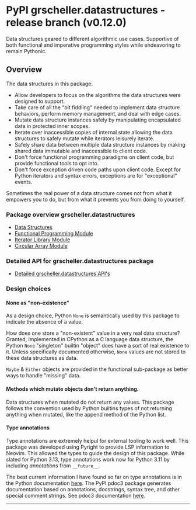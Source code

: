 # PyPI grscheller.datastructures - release branch (v0.12.0)

Data structures geared to different algorithmic use cases. Supportive
of both functional and imperative programming styles while endeavoring
to remain Pythonic.

## Overview

The data structures in this package:

* Allow developers to focus on the algorithms the data structures were
  designed to support.
* Take care of all the "bit fiddling" needed to implement data structure
  behaviors, perform memory management, and deal with edge cases.
* Mutate data structure instances safely by manipulating encapsulated
  data in protected inner scopes.
* Iterate over inaccessible copies of internal state allowing the data
  structures to safely mutate while iterators leisurely iterate. 
* Safely share data between multiple data structure instances by making
  shared data immutable and inaccessible to client code.
* Don't force functional programming paradigms on client code, but
  provide functional tools to opt into.
* Don't force exception driven code paths upon client code. Except for
  Python iterators and syntax errors, exceptions are for "exceptional"
  events.

Sometimes the real power of a data structure comes not from what
it empowers you to do, but from what it prevents you from doing
to yourself.

### Package overview grscheller.datastructures

* [Data Structures][1]
* [Functional Programming Module][2]
* [Iterator Library Module][3]
* [Circular Array Module][4]

### Detailed API for grscheller.datastructures package

* [Detailed grscheller.datastructures API's][5]

### Design choices

#### None as "non-existence"

As a design choice, Python `None` is semantically used by this package
to indicate the absence of a value.

How does one store a "non-existent" value in a very real data structure?
Granted, implemented in CPython as a C language data structure, the
Python `None` "singleton" builtin "object" does have a sort of real
existence to it. Unless specifically documented otherwise, `None` values
are not stored to these data structures as data.

`Maybe` & `Either` objects are provided in the functional sub-package as
better ways to handle "missing" data.

#### Methods which mutate objects don't return anything.

Data structures when mutated do not return any values. This package
follows the convention used by Python builtins types of not returning
anything when mutated, like the append method of the Python list.

#### Type annotations

Type annotations are extremely helpul for external tooling to work well.
This package was developed using Pyright to provide LSP information to
Neovim. This allowed the types to guide the design of this package.
While slated for Python 3.13, type annotations work now for Python 3.11
by including *annotations* from `__future__`.

The best current information I have found so far on type annotations is
in the Python documentation [here][6]. The PyPI pdoc3 package generates
documentation based on annotations, docstrings, syntax tree, and other
special comment strings. See pdoc3 documentation [here][7].

---

[1]: README.d/datastructures.md
[2]: README.d/fp.md
[3]: README.d/iterlib.md
[4]: README.d/circulararray.md
[5]: https://grscheller.github.io/datastructures/
[6]: https://docs.python.org/3.13/library/typing.html
[7]: https://pdoc3.github.io/pdoc/doc/pdoc/#gsc.tab=0
